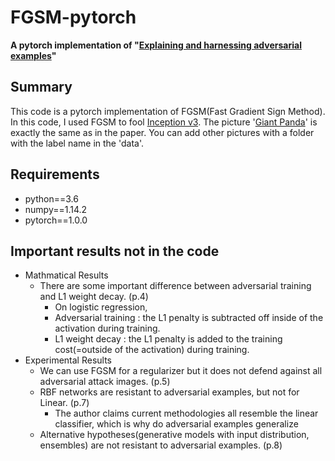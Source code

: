 # FGSM-pytorch
**A pytorch implementation of "[Explaining and harnessing adversarial examples](https://arxiv.org/abs/1412.6572)"**

## Summary
This code is a pytorch implementation of FGSM(Fast Gradient Sign Method).
In this code, I used FGSM to fool [Inception v3](https://arxiv.org/abs/1512.00567).
The picture '[Giant Panda](http://www.image-net.org/)' is exactly the same as in the paper.
You can add other pictures with a folder with the label name in the 'data'.

## Requirements
* python==3.6   
* numpy==1.14.2   
* pytorch==1.0.0   

## Important results not in the code
- Mathmatical Results
   - There are some important difference between adversarial training and L1 weight decay. (p.4)
      - On logistic regression,
      - Adversarial training : the L1 penalty is subtracted off inside of the activation during training.
      - L1 weight decay : the L1 penalty is added to the training cost(=outside of the activation) during training.
- Experimental Results
   - We can use FGSM for a regularizer but it does not defend against all adversarial attack images. (p.5)
   - RBF networks are resistant to adversarial examples, but not for Linear. (p.7)
      - The author claims current methodologies all resemble the linear classifier, which is why do adversarial examples generalize
   - Alternative hypotheses(generative models with input distribution, ensembles) are not resistant to adversarial examples. (p.8)
